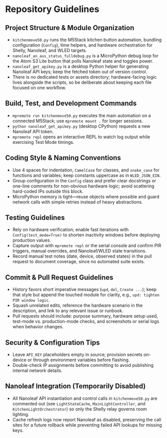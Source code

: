 # Repository Guidelines

## Project Structure & Module Organization
- `kitchenmove50.py` runs the M5Stack kitchen button automation, bundling configuration (`Config`), time helpers, and hardware orchestration for Shelly, Nanoleaf, and WLED targets.
- `nanoleaf_an_aus_status_fulldebug.py` is a MicroPython debug loop for the Atom S3 Lite button that polls Nanoleaf state and toggles power.
- `nanoleaf_get_apikey.py` is a desktop Python helper for generating Nanoleaf API keys; keep the fetched token out of version control.
- There is no dedicated tests or assets directory; hardware-facing logic lives alongside the scripts, so be deliberate about keeping each file focused on one workflow.

## Build, Test, and Development Commands
- `mpremote run kitchenmove50.py` executes the main automation on a connected M5Stack; use `mpremote mount .` for longer sessions.
- `python nanoleaf_get_apikey.py` (desktop CPython) requests a new Nanoleaf API token.
- `mpremote repl` opens an interactive REPL to watch log output while exercising Test Mode timings.

## Coding Style & Naming Conventions
- Use 4 spaces for indentation, `CamelCase` for classes, and `snake_case` for functions and variables; keep constants uppercase as in `WLED_JSON_EIN`.
- Group configuration in the `Config` class and prefer clear docstrings or one-line comments for non-obvious hardware logic; avoid scattering hard-coded IPs outside this block.
- MicroPython memory is tight—reuse objects where possible and guard network calls with simple retries instead of heavy abstractions.

## Testing Guidelines
- Rely on hardware verification; enable fast iterations with `Config(test_mode=True)` to shorten inactivity windows before deploying production values.
- Capture output with `mpremote repl` or the serial console and confirm PIR triggers, manual overrides, and Nanoleaf/WLED state transitions.
- Record manual test notes (date, device, observed states) in the pull request to document coverage, since no automated suite exists.

## Commit & Pull Request Guidelines
- History favors short imperative messages (`upd`, `del`, `Create ...`); keep that style but append the touched module for clarity, e.g., `upd: tighten PIR window logic`.
- Squash unrelated edits, reference the hardware scenario in the description, and link to any relevant issue or runbook.
- Pull requests should include: purpose summary, hardware setup used, test-mode vs. production-mode checks, and screenshots or serial logs when behavior changes.

## Security & Configuration Tips
- Leave `API_KEY` placeholders empty in source; provision secrets on-device or through environment variables before flashing.
- Double-check IP assignments before committing to avoid publishing internal network details.

## Nanoleaf Integration (Temporarily Disabled)
- All Nanoleaf API instantiation and control calls in `kitchenmove50.py` are commented out (see `LightStateCache`, `MainLightController`, and `KitchenLightOrchestrator`) so only the Shelly relay governs room lighting.
- Cache refresh logs now report Nanoleaf as disabled, preserving the call sites for a future rollback while preventing failed API lookups for missing keys.
